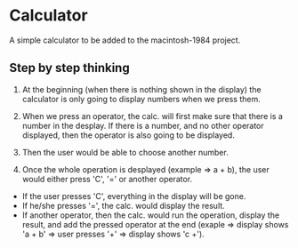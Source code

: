 # Calculator

A simple calculator to be added to the macintosh-1984 project. 

## Step by step thinking

1. At the beginning (when there is nothing shown in the display) the calculator is only going to display numbers when we press them.

2. When we press an operator, the calc. will first make sure that there is a number in the desplay. If there is a number, and no other operator displayed, then the operator is also going to be displayed.

3. Then the user would be able to choose another number.

4. Once the whole operation is desplayed (example => a + b), the user would either press 'C', '=' or another operator. 
  - If the user presses 'C', everything in the display will be gone. 
  - If he/she presses '=', the calc. would display the result. 
  - If another operator, then the calc. would run the operation, display the result, and add the pressed operator at the end (exaple => display shows 'a + b' => user presses '+' => display shows 'c +').
 
